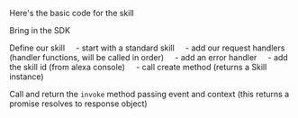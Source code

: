 Here's the basic code for the skill

Bring in the SDK

Define our skill
&nbsp;&nbsp;&nbsp;&nbsp;- start with a standard skill
&nbsp;&nbsp;&nbsp;&nbsp;- add our request handlers (handler functions, will be called in order)
&nbsp;&nbsp;&nbsp;&nbsp;- add an error handler
&nbsp;&nbsp;&nbsp;&nbsp;- add the skill id (from alexa console)
&nbsp;&nbsp;&nbsp;&nbsp;- call create method (returns a Skill instance)

Call and return the `invoke` method passing event and context (this returns a promise resolves to response object)